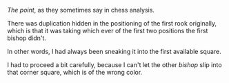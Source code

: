 _The point_, as they sometimes say in chess analysis.

There was duplication hidden in the positioning of the
first rook originally, which is that it was taking which
ever of the first two positions the first bishop didn't.

In other words, I had always been sneaking it into the
first available square.

I had to proceed a bit carefully, because I can't let the
other _bishop_ slip into that corner square, which is
of the wrong color.